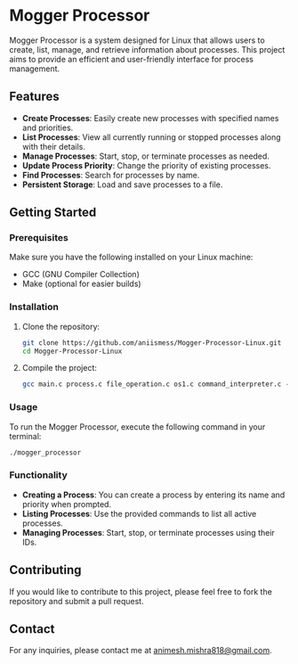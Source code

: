 # Mogger Processor

Mogger Processor is a system designed for Linux that allows users to create, list, manage, and retrieve information about processes. This project aims to provide an efficient and user-friendly interface for process management.

## Features

- **Create Processes**: Easily create new processes with specified names and priorities.
- **List Processes**: View all currently running or stopped processes along with their details.
- **Manage Processes**: Start, stop, or terminate processes as needed.
- **Update Process Priority**: Change the priority of existing processes.
- **Find Processes**: Search for processes by name.
- **Persistent Storage**: Load and save processes to a file.

## Getting Started

### Prerequisites

Make sure you have the following installed on your Linux machine:

- GCC (GNU Compiler Collection)
- Make (optional for easier builds)

### Installation

1. Clone the repository:

   ```bash
   git clone https://github.com/aniismess/Mogger-Processor-Linux.git
   cd Mogger-Processor-Linux
   ```

2. Compile the project:

   ```bash
   gcc main.c process.c file_operation.c os1.c command_interpreter.c -o mogger_processor
   ```

### Usage

To run the Mogger Processor, execute the following command in your terminal:

```bash
./mogger_processor
```

### Functionality

- **Creating a Process**: You can create a process by entering its name and priority when prompted.
- **Listing Processes**: Use the provided commands to list all active processes.
- **Managing Processes**: Start, stop, or terminate processes using their IDs.

## Contributing

If you would like to contribute to this project, please feel free to fork the repository and submit a pull request.

## Contact

For any inquiries, please contact me at [animesh.mishra818@gmail.com](mailto:animesh.mishra818@gmail.com).
